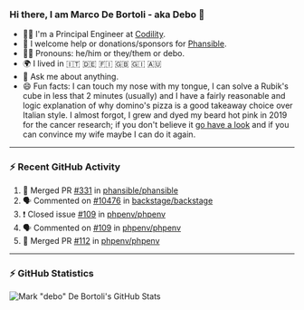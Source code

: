 ### Hi there, I am Marco De Bortoli - aka Debo 👋

- 🧑‍💻 I'm a Principal Engineer at [Codility][codility].
- 🙏 I welcome help or donations/sponsors for [Phansible][phansible].
- 🏳️‍🌈 Pronouns: he/him or they/them or debo.
- 🌍 I lived in 🇮🇹 🇩🇪 🇫🇮 🇬🇧 🇬🇮 🇦🇺
- 💬 Ask me about anything.
- 😄 Fun facts: I can touch my nose with my tongue, I can solve a Rubik's cube in less that 2 minutes (usually) and I have a fairly reasonable and logic explanation of why domino's pizza is a good takeaway choice over Italian style. I almost forgot, I grew and dyed my beard hot pink in 2019 for the cancer research; if you don't believe it [go have a look][make-it-pink] and if you can convince my wife maybe I can do it again.

---

### ⚡ Recent GitHub Activity

<!--START_SECTION:activity-->
1. 🎉 Merged PR [#331](https://github.com/phansible/phansible/pull/331) in [phansible/phansible](https://github.com/phansible/phansible)
2. 🗣 Commented on [#10476](https://github.com/backstage/backstage/issues/10476) in [backstage/backstage](https://github.com/backstage/backstage)
3. ❗️ Closed issue [#109](https://github.com/phpenv/phpenv/issues/109) in [phpenv/phpenv](https://github.com/phpenv/phpenv)
4. 🗣 Commented on [#109](https://github.com/phpenv/phpenv/issues/109) in [phpenv/phpenv](https://github.com/phpenv/phpenv)
5. 🎉 Merged PR [#112](https://github.com/phpenv/phpenv/pull/112) in [phpenv/phpenv](https://github.com/phpenv/phpenv)
<!--END_SECTION:activity-->

---
### ⚡ GitHub Statistics

![Mark "debo" De Bortoli's GitHub Stats](https://github-readme-stats.vercel.app/api?username=debo&show_icons=true&theme=github_dark&count_private=true&include_all_commits=true)

<!--
**debo/debo** is a ✨ _special_ ✨ repository because its `README.md` (this file) appears on your GitHub profile.

Here are some ideas to get you started:

- 🔭 I’m currently working on ...
- 🌱 I’m currently learning ...
- 👯 I’m looking to collaborate on ...
- 🤔 I’m looking for help with ...
- 💬 Ask me about ...
- 📫 How to reach me: ...
- 😄 Pronouns: ...
- ⚡ Fun fact: ...
-->

[codility]: https://www.codility.com
[phansible]: https://phansible.com
[make-it-pink]: https://fundraise.cancerresearchuk.org/page/makeitpink
[linkedin]: https://www.linkedin.com/in/markdebortoli/
